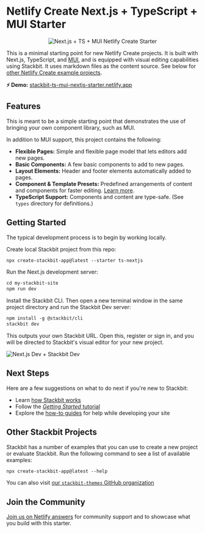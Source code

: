 # Netlify Create Next.js + TypeScript + MUI Starter

<div style="text-align: center">

![Next.js + TS + MUI Netlify Create Starter](https://assets.stackbit.com/docs/ts-nextjs-starter-thumb.png)

</div>

This is a minimal starting point for new Netlify Create projects. It is built with Next.js, TypeScript, and [MUI](https://mui.com/), and is equipped with visual editing capabilities using Stackbit. It uses markdown files as the content source. See below for [other Netlify Create example projects](#other-stackbit-projects).

**⚡ Demo:** [stackbit-ts-mui-nextjs-starter.netlify.app](https://stackbit-ts-mui-nextjs-starter.netlify.app/)


## Features

This is meant to be a simple starting point that demonstrates the use of bringing your own component library, such as MUI.

In addition to MUI support, this project contains the following:

- **Flexible Pages:** Simple and flexible page model that lets editors add new pages.
- **Basic Components:** A few basic components to add to new pages.
- **Layout Elements:** Header and footer elements automatically added to pages.
- **Component & Template Presets:** Predefined arrangements of content and components for faster editing. [Learn more](https://docs.stackbit.com/conceptual-guides/content-presets/).
- **TypeScript Support:** Components and content are type-safe. (See `types` directory for definitions.)

## Getting Started

The typical development process is to begin by working locally.

Create local Stackbit project from this repo:

```txt
npx create-stackbit-app@latest --starter ts-nextjs
```

Run the Next.js development server:

```txt
cd my-stackbit-site
npm run dev
```

Install the Stackbit CLI. Then open a new terminal window in the same project directory and run the Stackbit Dev server:

```txt
npm install -g @stackbit/cli
stackbit dev
```

This outputs your own Stackbit URL. Open this, register or sign in, and you will be directed to Stackbit's visual editor for your new project.

![Next.js Dev + Stackbit Dev](https://assets.stackbit.com/docs/next-dev-stackbit-dev.png)

## Next Steps

Here are a few suggestions on what to do next if you're new to Stackbit:

- Learn [how Stackbit works](https://docs.stackbit.com/conceptual-guides/how-stackbit-works/)
- Follow the [_Getting Started_ tutorial](https://docs.stackbit.com/getting-started/)
- Explore the [how-to guides](https://docs.stackbit.com/how-to-guides/) for help while developing your site

## Other Stackbit Projects

Stackbit has a number of examples that you can use to create a new project or evaluate Stackbit. Run the following command to see a list of available examples:

```txt
npx create-stackbit-app@latest --help
```

You can also visit [our `stackbit-themes` GitHub organization](https://github.com/stackbit-themes)

## Join the Community

[Join us on Netlify answers](https://answers.netlify.com/) for community support and to showcase what you build with this starter.
